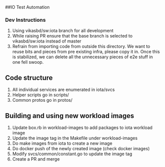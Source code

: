 ##IO Test Automation

### Dev Instructions
1. Using vikasbd/sw:iota branch for all development
2. While raising PR ensure that the base branch is selected to vikasbd/sw:iota instead of master
3. Refrain from importing code from outside this directory. We want to reuse bits and pieces from pre existing infra, please copy it in. Once this is stabilized, we can delete all the unnecessary pieces of e2e stuff in one fell swoop.

## Code structure
1. All individual services are enumerated in iota/svcs
2. Helper scripts go in scripts/
3. Common protos go in protos/


## Building and using new workload images
1. Update box.rb in workload-images to add packages to iota workload image
2. Update the image tag in the Makefile under workload-images
3. Do make images from iota to create a new image
4. Do docker push of the newly created image (check docker images)
5. Modify svcs/common/constant.go to update the image tag
6. Create a PR and merge

